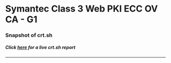 # Symantec Class 3 Web PKI ECC OV CA - G1
### Snapshot of crt.sh
##### Click [here](https://crt.sh/?q=ED348B6245A3C1902C7F8EF7CCA8CF054B94B8F18CD78AA79A36BF9C3299826A) for a live crt.sh report

---
